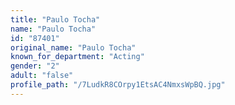 ```yaml
---
title: "Paulo Tocha"
name: "Paulo Tocha"
id: "87401"
original_name: "Paulo Tocha"
known_for_department: "Acting"
gender: "2"
adult: "false"
profile_path: "/7LudkR8COrpy1EtsAC4NmxsWpBQ.jpg"
---
```

